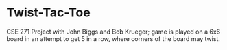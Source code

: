 # Twist-Tac-Toe
CSE 271 Project with John Biggs and Bob Krueger; game is played on a 6x6 board in an attempt to get 5 in a row, where corners of the board may twist.
